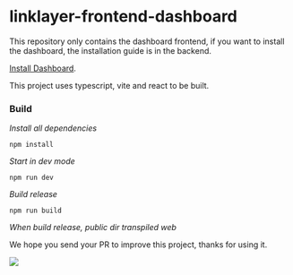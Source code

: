 # linklayer-frontend-dashboard
This repository only contains the dashboard frontend, if you want to install the dashboard, the installation guide is in the backend.


[Install Dashboard](https://github.com/NewToolsWorks/linklayer-backend-dashboard).

This project uses typescript, vite and react to be built.

### Build

_Install all dependencies_

```console
npm install
```

_Start in dev mode_

```console
npm run dev
```

_Build release_

```console
npm run build
```

_When build release, public dir transpiled web_


We hope you send your PR to improve this project, thanks for using it.

![](https://komarev.com/ghpvc/?username=NewToolsWorks&label=repository+view)